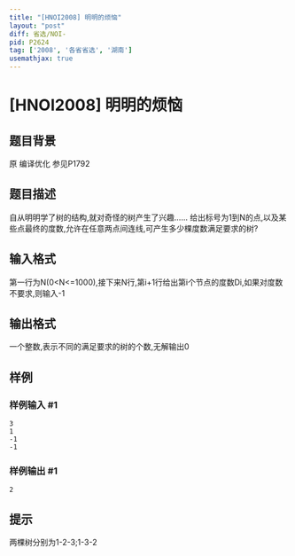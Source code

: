 ```yaml
---
title: "[HNOI2008] 明明的烦恼"
layout: "post"
diff: 省选/NOI-
pid: P2624
tag: ['2008', '各省省选', '湖南']
usemathjax: true
---
```


# [HNOI2008] 明明的烦恼
## 题目背景

原 编译优化 参见P1792
## 题目描述

自从明明学了树的结构,就对奇怪的树产生了兴趣...... 
给出标号为1到N的点,以及某些点最终的度数,允许在任意两点间连线,可产生多少棵度数满足要求的树?
## 输入格式

第一行为N(0<N<=1000),接下来N行,第i+1行给出第i个节点的度数Di,如果对度数不要求,则输入-1
## 输出格式

一个整数,表示不同的满足要求的树的个数,无解输出0
## 样例

### 样例输入 #1
```
3
1
-1
-1
```
### 样例输出 #1
```
2
```
## 提示

两棵树分别为1-2-3;1-3-2


